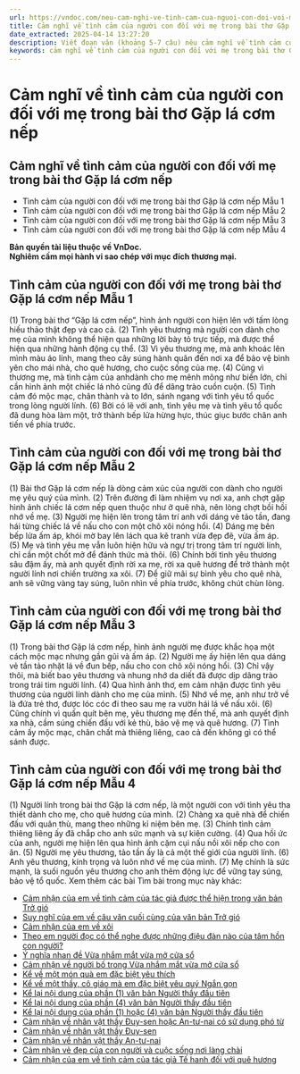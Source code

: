 ```yaml
---
url: https://vndoc.com/neu-cam-nghi-ve-tinh-cam-cua-nguoi-con-doi-voi-me-trong-bai-tho-gap-la-com-nep-274066
title: Cảm nghĩ về tình cảm của người con đối với mẹ trong bài thơ Gặp lá cơm nếp - VnDoc.com
date_extracted: 2025-04-14 13:27:20
description: Viết đoạn văn (khoảng 5-7 câu) nêu cảm nghĩ về tình cảm của người con đối với mẹ được biên soạn nhằm giúp các em HS đạt kết quả tốt trong quá trình làm bài tập và học tập môn Ngữ văn lớp 7.
keywords: cảm nghĩ về tình cảm của người con đối với mẹ trong bài thơ Gặp lá cơm nếp,tình cảm của người con đối với mẹ trong bài thơ Gặp lá cơm nếp,đoạn văn cảm nghĩ về tình cảm của người con đối với mẹ trong bài thơ Gặp lá cơm nếp,cảm nghĩ về tình cảm của người con đối với mẹ trong bài thơ,viết đoạn văn nêu cảm nghĩ về tình cảm của người con đối với mẹ trong bài thơ Gặp lá cơm nếp,nêu cảm nghĩ về tình cảm của người con đối với mẹ trong bài thơ Gặp lá cơm nếp
---
```


# Cảm nghĩ về tình cảm của người con đối với mẹ trong bài thơ Gặp lá cơm nếp
## **Cảm nghĩ về tình cảm của người con đối với mẹ trong bài thơ Gặp lá cơm nếp**
  * Tình cảm của người con đối với mẹ trong bài thơ Gặp lá cơm nếp Mẫu 1
  * Tình cảm của người con đối với mẹ trong bài thơ Gặp lá cơm nếp Mẫu 2
  * Tình cảm của người con đối với mẹ trong bài thơ Gặp lá cơm nếp Mẫu 3
  * Tình cảm của người con đối với mẹ trong bài thơ Gặp lá cơm nếp Mẫu 4

**Bản quyền tài liệu thuộc về VnDoc.  
Nghiêm cấm mọi hành vi sao chép với mục đích thương mại.**
## **Tình cảm của người con đối với mẹ trong bài thơ Gặp lá cơm nếp Mẫu 1**
\(1\) Trong bài thơ “Gặp lá cơm nếp”, hình ảnh người con hiện lên với tấm lòng hiếu thảo thật đẹp và cao cả. \(2\) Tình yêu thương mà người con dành cho mẹ của mình không thể hiện qua những lời bày tỏ trực tiếp, mà được thể hiện qua những hành động cụ thể. \(3\) Vì yêu thương mẹ, mà anh khoác lên mình màu áo lính, mang theo cây súng hành quân đến nơi xa để bảo vệ bình yên cho mái nhà, cho quê hương, cho cuộc sống của mẹ. \(4\) Cũng vì thương mẹ, mà tình cảm của anhdành cho mẹ mênh mông như biển lớn, chỉ cần hình ảnh một chiếc lá nhỏ cũng đủ để dâng trào cuồn cuộn. \(5\) Tình cảm đó mộc mạc, chân thành và to lớn, sánh ngang với tình yêu tổ quốc trong lòng người lính. \(6\) Bởi có lẽ với anh, tình yêu mẹ và tình yêu tổ quốc đã dung hòa làm một, trở thành bếp lửa hừng hực, thúc giục bước chân anh tiến về phía trước.
## **Tình cảm của người con đối với mẹ trong bài thơ Gặp lá cơm nếp Mẫu 2**
\(1\) Bài thơ Gặp lá cơm nếp là dòng cảm xúc của người con dành cho người mẹ yêu quý của mình. \(2\) Trên đường đi làm nhiệm vụ nơi xa, anh chợt gặp hình ảnh chiếc lá cơm nếp quen thuộc như ở quê nhà, nên lòng chợt bồi hồi nhớ về mẹ. \(3\) Người mẹ hiện lên trong tâm trí anh với dáng vẻ tảo tần, đang hái từng chiếc lá về nấu cho con một chõ xôi nóng hổi. \(4\) Dáng mẹ bên bếp lửa ấm áp, khói mờ bay lên lách qua kẽ tranh vừa đẹp đẽ, vừa ấm áp. \(5\) Mẹ và tình yêu mẹ vẫn luôn hiện hữu và ngự trị trong tâm trí người lính, chỉ cần một chốt mở để đánh thức mà thôi. \(6\) Chính bởi tình yêu thương sâu đậm ấy, mà anh quyết định rời xa mẹ, rời xa quê hương để trở thành một người lính nơi chiến trường xa xôi. \(7\) Để giữ mãi sự bình yêu cho quê nhà, anh sẽ vững vàng tay súng, luôn nhìn về phía trước, không chút chùn lòng.
## **Tình cảm của người con đối với mẹ trong bài thơ Gặp lá cơm nếp Mẫu 3**
\(1\) Trong bài thơ Gặp lá cơm nếp, hình ảnh người mẹ được khắc họa một cách mộc mạc nhưng gần gũi và ấm áp. \(2\) Người mẹ ấy hiện lên qua dáng vẻ tần tảo nhặt lá về đun bếp, nấu cho con chõ xôi nóng hổi. \(3\) Chỉ vậy thôi, mà biết bao yêu thương và nhung nhớ da diết đã được dịp dâng trào trong trái tim người lính. \(4\) Qua hình ảnh thơ, em cảm nhận được tình yêu thương của người lính dành cho mẹ của mình. \(5\) Nhớ về mẹ, anh như trở về là đứa trẻ thơ, được lóc cóc đi theo sau mẹ ra vườn hái lá về nấu xôi. \(6\) Cũng chính vì quấn quít bên mẹ, yêu thương mẹ đến thế, mà anh quyết định xa nhà, cầm súng chiến đấu với kẻ thù, bảo vệ mẹ và quê hương. \(7\) Tình cảm ấy mộc mạc, chân chất mà thiêng liêng, cao cả đến không gì có thể sánh được.
## **Tình cảm của người con đối với mẹ trong bài thơ Gặp lá cơm nếp Mẫu 4**
\(1\) Người lính trong bài thơ Gặp lá cơm nếp, là một người con với tình yêu tha thiết dành cho mẹ, cho quê hương của mình. \(2\) Chàng xa quê nhà để chiến đấu với quân thù, mang theo những kỉ niệm bên mẹ. \(3\) Chính tình cảm thiêng liêng ấy đã chắp cho anh sức mạnh và sự kiên cường. \(4\) Qua hồi ức của anh, người mẹ hiện lên qua hình ảnh cặm cụi nấu nồi xôi nếp cho con ăn. \(5\) Người mẹ yêu thương, tảo tần ấy là cả một thế giới của người lính. \(6\) Anh yêu thương, kính trọng và luôn nhớ về mẹ của mình. \(7\) Mẹ chính là sức mạnh, là suối nguồn yêu thương cho anh thêm động lực để vững tay súng, bảo vệ tổ quốc.
Xem thêm các bài Tìm bài trong mục này khác:
  * [Cảm nhận của em về tình cảm của tác giả được thể hiện trong văn bản Trở gió](</neu-cam-nhan-cua-em-ve-tinh-cam-cam-xuc-cua-tac-gia-duoc-the-hien-trong-van-ban-tro-gio-274068>)
  * [Suy nghĩ của em về câu văn cuối cùng của văn bản Trở gió](</cau-van-cuoi-cung-cua-van-ban-tro-gio-goi-cho-em-suy-nghi-gi-277166>)
  * [Cảm nhận của em về xôi](</chia-se-cam-nhan-cua-em-ve-huong-vi-cua-xoi-274065>)
  * [Theo em người đọc có thể nghe được những điệu đàn nào của tâm hồn con người?](</qua-nhung-van-ban-tho-duoc-hoc-trong-bai-nay-theo-em-nguoi-doc-co-the-nghe-duoc-nhung-dieu-dan-nao-cua-tam-hon-con-nguoi-276463>)
  * [Ý nghĩa nhan đề Vừa nhắm mắt vừa mở cửa sổ](</theo-em-nhan-de-vua-nham-mat-vua-mo-cua-so-goi-dieu-gi-thu-vi-278411>)
  * [Cảm nhận về người bố trong Vừa nhắm mắt vừa mở cửa sổ](</neu-cam-nhan-ve-tinh-cach-cua-nhan-vat-nguoi-bo-trong-vua-nham-mat-vua-mo-cua-so-278414>)
  * [Kể về một món quà em đặc biệt yêu thích](</hay-viet-doan-van-khoang-5-7-cau-ve-mot-mon-qua-em-dac-biet-yeu-thich-278416>)
  * [Kể về một thầy, cô giáo mà em đặc biệt yêu quý Ngắn gọn](</hay-ke-ngan-gon-ve-mot-thay-co-giao-ma-em-dac-biet-yeu-quy-278418>)
  * [Kể lại nội dung của phần \(1\) văn bản Người thầy đầu tiên](</ke-lai-noi-dung-cua-phan-1-van-ban-nguoi-thay-dau-tien-bang-loi-cua-nguoi-ke-chuyen-ngoi-thu-3-278420>)
  * [Kể lại nội dung của phần \(4\) văn bản Người thầy đầu tiên](</ke-lai-noi-dung-cua-phan-4-van-ban-nguoi-thay-dau-tien-bang-loi-cua-nguoi-ke-chuyen-ngoi-thu-ba-278422>)
  * [Kể lại nội dung của phần \(1\) hoặc \(4\) văn bản Người thầy đầu tiên](</ke-lai-noi-dung-cua-phan-1-hoac-phan-4-van-ban-nguoi-thay-dau-tien-bang-loi-cua-nguoi-ke-chuyen-ngoi-thu-ba-278424>)
  * [Cảm nhận về nhân vật thầy Đuy-sen hoặc An-tư-nai có sử dụng phó từ](</doan-van-cam-nhan-ve-nhan-vat-thay-duy-sen-hoac-an-tu-nai-co-su-dung-it-nhat-3-pho-tu-278426>)
  * [Cảm nhận về nhân vật thầy Đuy-sen](</doan-van-cam-nhan-ve-nhan-vat-thay-duy-sen-co-su-dung-it-nhat-3-pho-tu-278429>)
  * [Cảm nhận về nhân vật thầy An-tư-nai](</doan-van-cam-nhan-ve-nhan-vat-an-tu-nai-co-su-dung-it-nhat-3-pho-tu-278432>)
  * [Cảm nhận vẻ đẹp của con người và cuộc sống nơi làng chài](</doc-bai-tho-em-cam-nhan-duoc-nhung-ve-dep-nao-cua-con-nguoi-va-cuoc-song-noi-lang-chai-278434>)
  * [Cảm nhận của em về tình cảm của tác giả Tế hanh đối với quê hương](</cam-nhan-cua-em-ve-tinh-cam-cua-tac-gia-te-hanh-doi-voi-que-huong-278436>)

